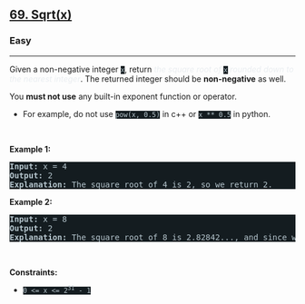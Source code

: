 <h2><a href="https://leetcode.com/problems/sqrtx/">69. Sqrt(x)</a></h2><h3>Easy</h3><hr><div><p>Given a non-negative integer <code style="background-color: rgb(20, 28, 32) !important; color: rgb(183, 198, 205) !important;">x</code>, return <em style="color: rgb(234, 238, 241) !important;">the square root of </em><code style="background-color: rgb(20, 28, 32) !important; color: rgb(183, 198, 205) !important;">x</code><em style="color: rgb(234, 238, 241) !important;"> rounded down to the nearest integer</em>. The returned integer should be <strong>non-negative</strong> as well.</p>

<p>You <strong>must not use</strong> any built-in exponent function or operator.</p>

<ul>
	<li>For example, do not use <code style="background-color: rgb(20, 28, 32) !important; color: rgb(183, 198, 205) !important;">pow(x, 0.5)</code> in c++ or <code style="background-color: rgb(20, 28, 32) !important; color: rgb(183, 198, 205) !important;">x ** 0.5</code> in python.</li>
</ul>

<p>&nbsp;</p>
<p><strong class="example">Example 1:</strong></p>

<pre style="background-color: rgb(20, 28, 32) !important; color: rgb(182, 198, 206) !important;"><strong>Input:</strong> x = 4
<strong>Output:</strong> 2
<strong>Explanation:</strong> The square root of 4 is 2, so we return 2.
</pre>

<p><strong class="example">Example 2:</strong></p>

<pre style="background-color: rgb(20, 28, 32) !important; color: rgb(182, 198, 206) !important;"><strong>Input:</strong> x = 8
<strong>Output:</strong> 2
<strong>Explanation:</strong> The square root of 8 is 2.82842..., and since we round it down to the nearest integer, 2 is returned.
</pre>

<p>&nbsp;</p>
<p><strong>Constraints:</strong></p>

<ul>
	<li><code style="background-color: rgb(20, 28, 32) !important; color: rgb(183, 198, 205) !important;">0 &lt;= x &lt;= 2<sup>31</sup> - 1</code></li>
</ul>
</div>